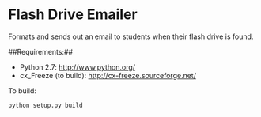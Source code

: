 Flash Drive Emailer
===================

Formats and sends out an email to students when their flash drive is found.

##Requirements:##
* Python 2.7: http://www.python.org/
* cx_Freeze (to build): http://cx-freeze.sourceforge.net/

To build:

`python setup.py build`

